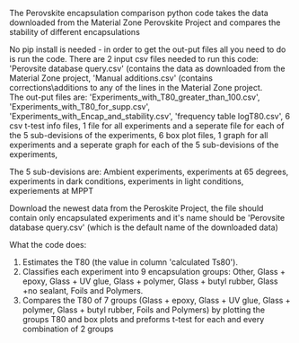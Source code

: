 The Perovskite encapsulation comparison python code takes the data downloaded from the Material Zone Perovskite Project and compares the stability of different encapsulations

No pip install is needed - in order to get the out-put files all you need to do is run the code.
There are 2 input csv files needed to run this code: 'Perovsite database query.csv' (contains the data as downloaded from the Material Zone project, 'Manual additions.csv' (contains corrections\additions to any of the lines in the Material Zone project.  
The out-put files are:
'Experiments_with_T80_greater_than_100.csv', 
'Experiments_with_T80_for_supp.csv', 
'Experiments_with_Encap_and_stability.csv', 
'frequency table logT80.csv', 
6 csv t-test info files, 1 file for all experiments and a seperate file for each of the 5 sub-devisions of the experiments, 
6 box plot files, 1 graph for all experiments and a seperate graph for each of the 5 sub-devisions of the experiments, 

The 5 sub-devisions are: Ambient experiments, experiments at 65 degrees, experiments in dark conditions, experiments in light conditions, experiements at MPPT

Download the newest data from the Peroskite Project, the file should contain only encapsulated experiments and it's name should be 'Perovsite database query.csv' 
(which is the default name of the downloaded data)

What the code does:
1) Estimates the T80 (the value in column 'calculated Ts80').
2) Classifies each experiment into 9 encapsulation groups: Other, Glass + epoxy, Glass + UV glue, Glass + polymer, Glass + butyl rubber, Glass +no sealant, Foils and Polymers.
3) Compares the T80 of 7 groups (Glass + epoxy, Glass + UV glue, Glass + polymer, Glass + butyl rubber, Foils and Polymers) by plotting the groups T80 and box plots and preforms t-test for each and every combination of 2 groups

